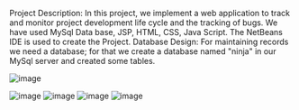 Project Description:
 In this project, we implement a web application to track and monitor project development life
cycle and the tracking of bugs. We have used MySql Data base, JSP, HTML, CSS, Java Script. The
NetBeans IDE is used to create the Project.
Database Design:
For maintaining records we need a database; for that we create a database named "ninja" in
our MySql server and created some tables. 

![image](https://user-images.githubusercontent.com/32192138/186615703-bdadcff7-d177-4989-ad40-ad2319e27d04.png)

![image](https://user-images.githubusercontent.com/32192138/186615785-39988c35-13eb-4a01-b5ac-ea3cb06d0721.png)
![image](https://user-images.githubusercontent.com/32192138/186615851-63128622-2029-4f56-bc56-14dbf6d0d02b.png)
![image](https://user-images.githubusercontent.com/32192138/186616036-890bd10f-293e-4214-baa8-38a55953b2bd.png)
![image](https://user-images.githubusercontent.com/32192138/186616132-855557ba-faef-46b1-ae01-c7e7bfd27bc8.png)
